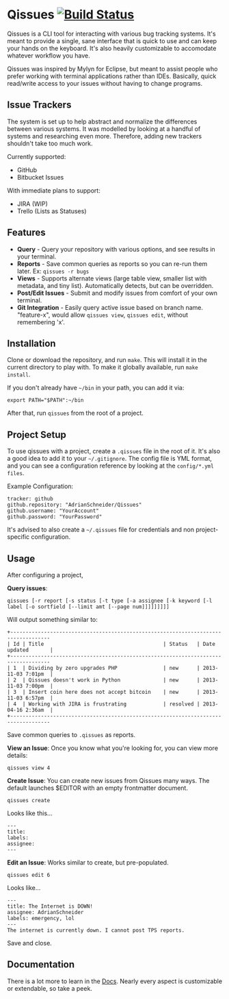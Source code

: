 # Qissues [![Build Status](https://travis-ci.org/AdrianSchneider/Qissues.png?branch=master)](https://travis-ci.org/AdrianSchneider/Qissues)
Qissues is a CLI tool for interacting with various bug tracking systems. It's meant to provide a single, sane interface that is quick to use and can keep your hands on the keyboard. It's also heavily customizable to accomodate whatever workflow you have.

Qissues was inspired by Mylyn for Eclipse, but meant to assist people who prefer working with terminal applications rather than IDEs. Basically, quick read/write access to your issues without having to change programs.

## Issue Trackers
The system is set up to help abstract and normalize the differences between various systems. It was modelled by looking at a handful of systems and researching even more. Therefore, adding new trackers shouldn't take too much work.

Currently supported:

- GitHub
- Bitbucket Issues

With immediate plans to support:

- JIRA (WIP)
- Trello (Lists as Statuses)

## Features

- **Query** - Query your repository with various options, and see results in your terminal.
- **Reports** - Save common queries as reports so you can re-run them later. Ex: `qissues -r bugs`
- **Views** - Supports alternate views (large table view, smaller list with metadata, and tiny list). Automatically detects, but can be overridden.
- **Post/Edit Issues** - Submit and modify issues from comfort of your own terminal.
- **Git Integration** - Easily query active issue based on branch name. "feature-x", would allow `qissues view`, `qissues edit`, without remembering 'x'.

## Installation

Clone or download the repository, and run `make`. This will install it in the current directory to play with. To make it globally available, run `make install`.

If you don't already have `~/bin` in your path, you can add it via:

    export PATH="$PATH":~/bin

After that, run `qissues` from the root of a project.

## Project Setup

To use qissues with a project, create a `.qissues` file in the root of it. It's also a good idea to add it to your `~/.gitignore`. The config file is YML format, and you can see a configuration reference by looking at the `config/*.yml files`.

Example Configuration:

    tracker: github
    github.repository: "AdrianSchneider/Qissues"
    github.username: "YourAccount"
    github.password: "YourPassword"

It's advised to also create a `~/.qissues` file for credentials and non project-specific configuration.

## Usage

After configuring a project,

**Query issues**:

    qissues [-r report [-s status [-t type [-a assignee [-k keyword [-l label [-o sortfield [--limit amt [--page num]]]]]]]]]

Will output something similar to:

    +-----------------------------------------------------------------------------------
    | Id | Title                                       | Status   | Date updated       |
    +-----------------------------------------------------------------------------------
    | 1  | Dividing by zero upgrades PHP               | new      | 2013-11-03 7:01pm  |
    | 2  | Qissues doesn't work in Python              | new      | 2013-11-03 7:00pm  |
    | 3  | Insert coin here does not accept bitcoin    | new      | 2013-11-03 6:57pm  |
    | 4  | Working with JIRA is frustrating            | resolved | 2013-04-16 2:36am  |
    +-----------------------------------------------------------------------------------

Save common queries to `.qissues` as reports.

**View an Issue**: Once you know what you're looking for, you can view more details:

    qissues view 4

**Create Issue**: You can create new issues from Qissues many ways. The default launches $EDITOR with an empty frontmatter document.

    qissues create

Looks like this...

    ---
    title:
    labels:
    assignee:
    ---

**Edit an Issue**: Works similar to create, but pre-populated.

    qissues edit 6

Looks like...

    ---
    title: The Internet is DOWN!
    assignee: AdrianSchneider
    labels: emergency, lol
    ---
    The internet is currently down. I cannot post TPS reports.

Save and close.

## Documentation
There is a lot more to learn in the [Docs](doc/). Nearly every aspect is customizable or extendable, so take a peek.
